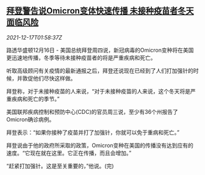 <!--1639706462000-->
[拜登警告说Omicron变体快速传播 未接种疫苗者冬天面临风险](https://cn.reuters.com/article/us-biden-vaccine-omicron-risk-1217-idCNKBS2IW05Z)
------

<div><i>2021-12-17T01:58:37Z</i></div><p>路透华盛顿12月16日 - 美国总统拜登周四说，新冠病毒的Omicron变种将在美国更迅速地传播，冬季等待未接种疫苗者的将是严重疾病和死亡。</p><p>听取高级顾问有关疫情的最新通报之后，拜登还说现在已经到了人们打加强针的时候，并敦促他们尽快这样做。</p><p>拜登称，对于未接种疫苗的人来说，“对于未接种疫苗的人来说，这个冬天将是严重疾病和死亡的季节。”</p><p>美国联邦疾病控制和预防中心(CDC)的官员周三说，至少有36个州报告了Omicron确诊病例。</p><p>拜登表示：“如果你接种了疫苗并打了加强针，你就可以免于重病和死亡。”</p><p>拜登说由于他的政府所采取的政策，Omicron变种在美国的传播没有达到应有的速度。“它现在就在这里。它正在传播，而且会增加。”</p><p>“赶紧打加强针。这是至关重要的，”他说。(完)</p>
